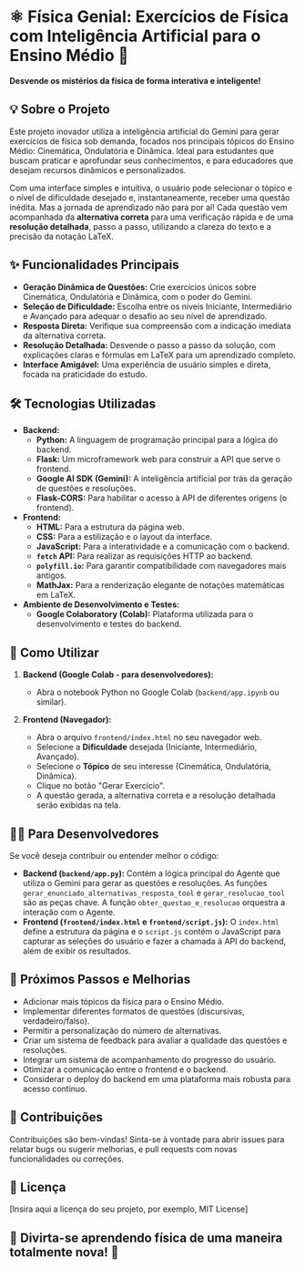 # ⚛️ Física Genial: Exercícios de Física com Inteligência Artificial para o Ensino Médio 🚀

**Desvende os mistérios da física de forma interativa e inteligente!**

## 💡 Sobre o Projeto

Este projeto inovador utiliza a inteligência artificial do Gemini para gerar exercícios de física sob demanda, focados nos principais tópicos do Ensino Médio: Cinemática, Ondulatória e Dinâmica. Ideal para estudantes que buscam praticar e aprofundar seus conhecimentos, e para educadores que desejam recursos dinâmicos e personalizados.

Com uma interface simples e intuitiva, o usuário pode selecionar o tópico e o nível de dificuldade desejado e, instantaneamente, receber uma questão inédita. Mas a jornada de aprendizado não para por aí! Cada questão vem acompanhada da **alternativa correta** para uma verificação rápida e de uma **resolução detalhada**, passo a passo, utilizando a clareza do texto e a precisão da notação LaTeX.

## ✨ Funcionalidades Principais

* **Geração Dinâmica de Questões:** Crie exercícios únicos sobre Cinemática, Ondulatória e Dinâmica, com o poder do Gemini.
* **Seleção de Dificuldade:** Escolha entre os níveis Iniciante, Intermediário e Avançado para adequar o desafio ao seu nível de aprendizado.
* **Resposta Direta:** Verifique sua compreensão com a indicação imediata da alternativa correta.
* **Resolução Detalhada:** Desvende o passo a passo da solução, com explicações claras e fórmulas em LaTeX para um aprendizado completo.
* **Interface Amigável:** Uma experiência de usuário simples e direta, focada na praticidade do estudo.

## 🛠️ Tecnologias Utilizadas

* **Backend:**
    * **Python:** A linguagem de programação principal para a lógica do backend.
    * **Flask:** Um microframework web para construir a API que serve o frontend.
    * **Google AI SDK (Gemini):** A inteligência artificial por trás da geração de questões e resoluções.
    * **Flask-CORS:** Para habilitar o acesso à API de diferentes origens (o frontend).
* **Frontend:**
    * **HTML:** Para a estrutura da página web.
    * **CSS:** Para a estilização e o layout da interface.
    * **JavaScript:** Para a interatividade e a comunicação com o backend.
    * **`fetch` API:** Para realizar as requisições HTTP ao backend.
    * **`polyfill.io`:** Para garantir compatibilidade com navegadores mais antigos.
    * **MathJax:** Para a renderização elegante de notações matemáticas em LaTeX.
* **Ambiente de Desenvolvimento e Testes:**
    * **Google Colaboratory (Colab):** Plataforma utilizada para o desenvolvimento e testes do backend.

## 🚀 Como Utilizar

1.  **Backend (Google Colab - para desenvolvedores):**
    * Abra o notebook Python no Google Colab (`backend/app.ipynb` ou similar).

2.  **Frontend (Navegador):**
    * Abra o arquivo `frontend/index.html` no seu navegador web.
    * Selecione a **Dificuldade** desejada (Iniciante, Intermediário, Avançado).
    * Selecione o **Tópico** de seu interesse (Cinemática, Ondulatória, Dinâmica).
    * Clique no botão "Gerar Exercício".
    * A questão gerada, a alternativa correta e a resolução detalhada serão exibidas na tela.

## 🧑‍💻 Para Desenvolvedores

Se você deseja contribuir ou entender melhor o código:

* **Backend (`backend/app.py`):** Contém a lógica principal do Agente que utiliza o Gemini para gerar as questões e resoluções. As funções `gerar_enunciado_alternativas_resposta_tool` e `gerar_resolucao_tool` são as peças chave. A função `obter_questao_e_resolucao` orquestra a interação com o Agente.
* **Frontend (`frontend/index.html` e `frontend/script.js`):** O `index.html` define a estrutura da página e o `script.js` contém o JavaScript para capturar as seleções do usuário e fazer a chamada à API do backend, além de exibir os resultados.

## 🚀 Próximos Passos e Melhorias

* Adicionar mais tópicos da física para o Ensino Médio.
* Implementar diferentes formatos de questões (discursivas, verdadeiro/falso).
* Permitir a personalização do número de alternativas.
* Criar um sistema de feedback para avaliar a qualidade das questões e resoluções.
* Integrar um sistema de acompanhamento do progresso do usuário.
* Otimizar a comunicação entre o frontend e o backend.
* Considerar o deploy do backend em uma plataforma mais robusta para acesso contínuo.

## 🤝 Contribuições

Contribuições são bem-vindas! Sinta-se à vontade para abrir issues para relatar bugs ou sugerir melhorias, e pull requests com novas funcionalidades ou correções.

## 📄 Licença

[Insira aqui a licença do seu projeto, por exemplo, MIT License]

## 🎉 Divirta-se aprendendo física de uma maneira totalmente nova! 🎉